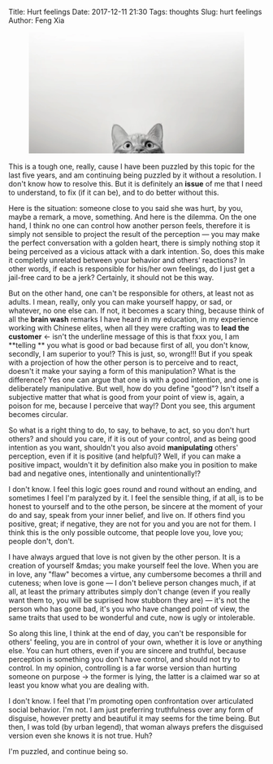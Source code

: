 Title: Hurt feelings
Date: 2017-12-11 21:30
Tags: thoughts
Slug: hurt feelings
Author: Feng Xia

<figure class="col s12">
  <img src="images/stock-photo-14009067.jpg"/>
</figure>

This is a tough one, really, cause I have been puzzled by this topic
for the last five years, and am continuing being puzzled by it without
a resolution. I don't know how to resolve this. But it is definitely
an **issue** of me that I need to understand, to fix (if it can be),
and to do better without this.

Here is the situation: someone close to you said she was hurt, by you,
maybe a remark, a move, something. And here is the dilemma. On the one
hand, I think no one can control how another person feels, therefore
it is simply not sensible to project the result of the perception
&mdash; you may make the perfect conversation with a golden heart,
there is simply nothing stop it being perceived as a vicious attack
with a dark intention. So, does this make it completly unrelated
between your behavior and others' reactions? In other words, if each
is responsible for his/her own feelings, do I just get a jail-free
card to be a jerk? Certainly, it should not be this way.

But on the other hand, one can't be responsible for others, at least
not as adults. I mean, really, only you can make yourself happy, or
sad, or whatever, no one else can. If not, it becomes a scary thing,
because think of all the **brain wash** remarks I have heard in my
education, in my experience working with Chinese elites, when all they
were crafting was to **lead the customer** &larr; isn't the underline
message of this is that fxxx you, I am **telling ** you what is good
or bad because first of all, you don't know, secondly, I am superior
to you!? This is just, so, wrong!!! But if you speak with a projection
of how the other person is to perceive and to react, doesn't it make
your saying a form of this manipulation? What is the difference? Yes
one can argue that one is with a good intention, and one is
deliberately manipulative. But well, how do you define "good"? Isn't
itself a subjective matter that what is good from your point of view
is, again, a poison for me, because I perceive that way!? Dont you
see, this argument becomes circular.

So what is a right thing to do, to say, to behave, to act, so you
don't hurt others? and should you care, if it is out of your control,
and as being good intention as you want, shouldn't you also avoid
**manipulating** others' perception, even if it is positive (and
helpful)? Well, if you can make a positive impact, wouldn't it by
definition also make you in position to make bad and negative ones,
intentionally and unintentionally!?

I don't know. I feel this logic goes round and round without an
ending, and sometimes I feel I'm paralyzed by it. I feel the sensible
thing, if at all, is to be honest to yourself and to the othe person, 
be sincere at the moment of your do and say, speak from your inner
belief, and live on. If others find you positive, great; if negative,
they are not for you and you are not for them. I think this is the
only possible outcome, that people love you, love you; people don't,
don't.

I have always argued that love is not given by the other person. It is
a creation of yourself &mdas; you make yourself feel the love. When
you are in love, any "flaw" becomes a virtue, any cumbersome becomes a
thrill and cuteness; when love is gone &mdash; I don't believe person changes
much, if at all, at least the primary attributes simply don't change
(even if you really want them to, you will be suprised how stubborn
they are) &mdash; it's not the person who has gone bad, it's you who
have changed point of view, the same traits that used to be wonderful
and cute, now is ugly or intolerable.

So along this line, I think at the end of day, you can't be
responsible for others' feeling, you are in control of your own,
whether it is love or anything else. You can hurt others, even if you
are sincere and truthful, because perception is something you don't
have control, and should not try to control. In my opinion, 
controlling is a far worse version than hurting someone on purpose
&rarr; the former is lying, the latter is a claimed war so at least
you know what you are dealing with.

I don't know. I feel that I'm promoting open confrontation over
articulated social behavior. I'm not. I am just preferring
truthfulness over any form of disguise, however pretty and beautiful
it may seems for the time being. But then, I was told (by urban
legend), that woman always prefers the disguised version even she
knows it is not true. Huh?

I'm puzzled, and continue being so.

